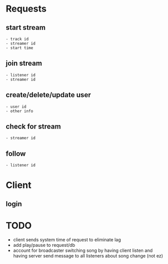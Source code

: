 # Requests
## start stream
    - track id
    - streamer id
    - start time

## join stream
    - listener id
    - streamer id

## create/delete/update user
    - user id
    - other info

## check for stream
    - streamer id

## follow
    - listener id

# Client
## login

# TODO
- client sends system time of request to eliminate lag
- add play/pause to request/db
- account for broadcaster switching song by having client listen and having server send message to all listeners about song change (not ez)
